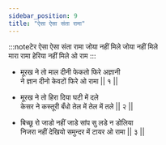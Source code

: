 ```yaml
---
sidebar_position: 9
title: "ऐसा ऐसा संता रामा"
---
```


:::noteटेर
ऐसा ऐसा संता रामा जोया नहीं मिले जोया नहीं मिले <br/>
मारा रामा हेरिया नहीं मिले ओ राम
:::

- मूरख ने तो माल दीनी फेकतो फिरे अज्ञानी <br/>
  ने ज्ञान दीनो केवटों फिरे ओ रामा || १ ||

- मूरख ने तो हिरा दिया घटी में दले <br/>
  केसर ने कस्तूरी बँधो तेल में तेल में तले || २ ||

- बिच्छू रो जाडो नहीं जाडे सांप सु लडे न डोलिया <br/>
  निजरा नहीं देखियो समुन्दर में टायर ओ रामा || ३ ||
